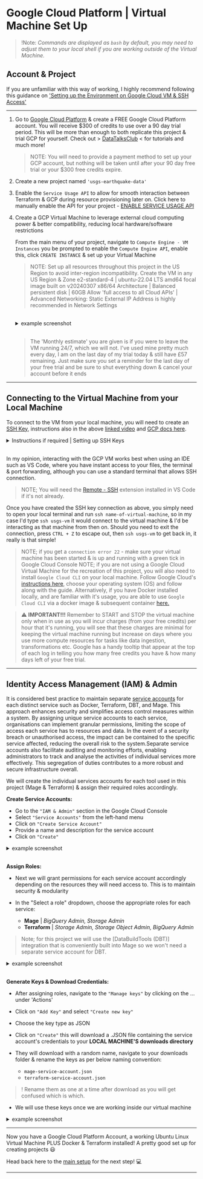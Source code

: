 # Google Cloud Platform | Virtual Machine Set Up

> !Note: _Commands are displayed as `bash` by default, you may need to adjust them to your local shell if you are working outside of the Virtual Machine._

## Account & Project

If you are unfamiliar with this way of working, I highly recommend following this guidance on ['Setting up the Environment on Google Cloud VM & SSH Access'](https://youtu.be/ae-CV2KfoN0?list=PL3MmuxUbc_hJed7dXYoJw8DoCuVHhGEQb)

----------------------

1. Go to [Google Cloud Platform](https://cloud.google.com) & create a FREE Google Cloud Platform account. You will receive $300 of credits to use over a 90 day trial period. This will be more than enough to both replicate this project & trial GCP for yourself. Check out > [DataTalksClub](https://www.youtube.com/c/DataTalksClub) < for tutorials and much more!

    > NOTE:  You will need to provide a payment method to set up your GCP account, but nothing will be taken until after your 90 day free trial or your $300 free credits expire.

2. Create a new project named `'usgs-earthquake-data'`

3. Enable the `Service Usage API` to allow for smooth interaction between Terraform & GCP during resource provisioning later on. Click here to manually enable the API for your project - [ENABLE SERVICE USAGE API](https://console.cloud.google.com/apis/library/serviceusage.googleapis.com/)

4. Create a GCP Virtual Machine to leverage external cloud computing power & better compatibility, reducing local hardware/software restrictions

    From the main menu of your project, navigate to `Compute Engine - VM Instances` you be prompted to enable the `Compute Engine API`, enable this, click `CREATE INSTANCE` & set up your Virtual Machine

    > NOTE:
    >Set up all resources throughout this project in the US Region to avoid inter-region incompatibility. Create the VM in any US Region & Zone
    > e2-standard-4 | ubuntu-22.04 LTS amd64 focal image built on v20240307 x86/64 Architecture | Balanced persistent disk | 60GB
    >Allow 'full access to all Cloud APIs' | Advanced Networking: Static External IP Address is highly recommended in Network Settings

    <br>
    <details>
    <summary>example screenshot</summary>
    <img src="../images/machine-config1.jpg" alt="VM-CONFIG1" height="300" width="600">
    <img src="../images/machine-config2.jpg" alt="VM-CONFIG2" height="300" width="600">
    </details>
    <br>

    >The 'Monthly estimate' you are given is if you were to leave the VM running 24/7, which we will not. I've used mine pretty much every day, I am on the last day of my trial today & still have £57 remaining. Just make sure you set a reminder for the last day of your free trial and be sure to shut everything down & cancel your account before it ends

----------------------

## Connecting to the Virtual Machine from your Local Machine

To connect to the VM from your local machine, you will need to create an [SSH Key](https://cloud.google.com/compute/docs/instances/ssh), instructions also in the above [linked video](https://youtu.be/ae-CV2KfoN0?list=PL3MmuxUbc_hJed7dXYoJw8DoCuVHhGEQb) and [GCP docs here](https://cloud.google.com/compute/docs/connect/create-ssh-keys#linux-and-macos).


<details>
  <summary>Instructions if required | Setting up SSH Keys</summary>
 
Choose your preferred local directory to save your SSH keys securely in a hidden `.ssh` folder. The filename could be `gcp_vm_ssh` for example, `username` would be your preferred name

Open a local `Git Bash` terminal where `ssh-keygen` is pre-installed:

If you don't already have a folder for `SSH Keys` create one:

```bash
mkdir .ssh
```

```bash
ssh-keygen -t rsa -f ~/.ssh/KEY_FILENAME -C USERNAME -b 2048
```

`ssh-keygen` will save your private key file `~/.ssh/KEY_FILENAME` and your public key file `~/.ssh/KEY_FILENAME.pub`

Disply the contents of the file & copy it:

```bash
cat ~/.ssh/KEY_FILENAME.pub | clip
```

* Navigate back to Google Cloud Platform Console
* Back to the `Compute Engine` on the left menu
* Scroll down to `metadata` & click `SSH Keys` 
* Click `Add SSH Key` & paste the key into the box 
* Save the SSH Key 
* Go to the `Compute Engine` page & copy the `External IP Address`

Now go back to your Git Bash terminal & run: 

```bash
ssh -i ~/.ssh/KEY_FILENAME USERNAME@EXTERNAL_IP
```

Confirm with a `yes` - note; if you put a password in here, then you'll have to do this every time you log in so unless you require one for security, you can leave it blank by pressing `enter`

You should now see the homescreen of your Virtual Machine 

<img src="../images/bash-ssh-screen.jpg" alt="bash-ssh-login" height="300" width="600">

`Ctrl + D` to log out of the VM. We will now set up a `config` file to allow for easier access each time using just `ssh vm-name` 

```bash
touch ~/.ssh/config && nano ~/.ssh/config
```

```bash 
Host VM_NAME
    HostName VM_EXTERNAL_IP_ADDRESS
    User USERNAME_FROM_BEFORE 
    IdentityFile absolute/path/to/.ssh/key
```

`Ctrl + O` `Enter` `Ctrl + X` to write, save & exit 

Now, open a new terminal & type in `ssh VM-NAME` and you'll have instant access to your virtual machine! 😄

</details>

<br>

In my opinion, interacting with the GCP VM works best when using an IDE such as VS Code, where you have instant access to your files, the terminal & port forwarding, although you can use a standard terminal that allows SSH connection.
>NOTE; You will need the [Remote - SSH](https://marketplace.visualstudio.com/items?itemName=ms-vscode-remote.remote-ssh) extension installed in VS Code if it's not already.


Once you have created the SSH key connection as above, you simply need to open your local terminal and run `ssh name-of-virtual-machine`, so in my case I'd type `ssh usgs-vm` it would connect to the virtual machine & I'd be interacting as that machine from then on. Should you need to exit the connection, press `CTRL + Z` to escape out, then `ssh usgs-vm` to get back in, it really is that simple!

> NOTE; if you get a `connection error 22` - make sure your virtual machine has been started & is up and running with a green tick in Google Cloud Console
> NOTE; if you are not using a Google Cloud Virtual Machine for the recreation of this project, you will also need to install `Google Cloud CLI` on your local machine. Follow Google Cloud's [instructions here](https://cloud.google.com/sdk/docs/install-sdk), choose your operating system (OS) and follow along with the guide. Alternatively, if you have Docker installed locally, and are familiar with it's usage, you are able to use `Google Cloud CLI` via a docker image & subsequent container [here.](https://cloud.google.com/sdk/docs/downloads-docker)

> ⚠️ **IMPORTANT!!!** Remember to START and STOP the virtual machine only when in use as you will incur charges (from your free credits) per hour that it's running, you will see that these charges are minimal for keeping the virtual machine running but increase on days where you use more compute resources for tasks like data ingestion, transformations etc. Google has a handy tooltip that appear at the top of each log in telling you how many free credits you have & how many days left of your free trial.

----------------------

## Identity Access Management (IAM) & Admin

It is considered best practice to maintain separate [service accounts](https://cloud.google.com/iam/docs/service-account-overview/) for each distinct service such as Docker, Terraform, DBT, and Mage. This approach enhances security and simplifies access control measures within a system. By assigning unique service accounts to each service, organisations can implement granular permissions, limiting the scope of access each service has to resources and data. In the event of a security breach or unauthorised access, the impact can be contained to the specific service affected, reducing the overall risk to the system.Separate service accounts also facilitate auditing and monitoring efforts, enabling administrators to track and analyse the activities of individual services more effectively. This segregation of duties contributes to a more robust and secure infrastructure overall.

We will create the individual services accounts for each tool used in this project (Mage & Terraform) & assign their required roles accordingly.

**Create Service Accounts:**

* Go to the `"IAM & Admin"` section in the Google Cloud Console
* Select `"Service Accounts"` from the left-hand menu
* Click on `"Create Service Account"`
* Provide a name and description for the service account
* Click on `"Create"`

<details>
<summary>example screenshot</summary>

<img src="../images/service-account-setup1.jpg" alt="service-account-setup1" height="300" width="400">
</details>
<br>

**Assign Roles:**

* Next we will grant permissions for each service account accordingly depending on the resources they will need access to. This is to maintain security & modularity
* In the "Select a role" dropdown, choose the appropriate roles for each service:

  * __Mage__ | _BigQuery Admin, Storage Admin_
  * __Terraform__ | _Storage Admin, Storage Object Admin, BigQuery Admin_ 
  
>Note; for this project we will use the [DataBuildTools (DBT)] integration that is conveniently built into Mage so we won't need a separate service account for DBT.

<details>
<summary>example screenshot</summary>

<img src="../images/service-account-setup2.jpg" alt="service-account-setup2" height="300" width="300">

</details>
<br>

**Generate Keys & Download Credentials:**

* After assigning roles, navigate to the `"Manage keys"` by clicking on the ... under 'Actions'
* Click on `"Add Key"` and select `"Create new key"`
* Choose the key type as JSON
* Click on `"Create"` this will download a .JSON file containing the service account's credentials to your **LOCAL MACHINE'S downloads directory**
* They will download with a random name, navigate to your downloads folder & rename the keys as per below naming convention:

  * `mage-service-account.json`
  * `terraform-service-account.json`

> ! Rename them as one at a time after download as you will get confused which is which.

* We will use these keys once we are working inside our virtual machine

<details>
<summary>example screenshot</summary>
<img src="../images/service-account-keys.jpg" alt="serviceaccountkeys" height="300" width="800">
</details>

------------------------

Now you have a Google Cloud Platform Account, a working Ubuntu Linux Virtual Machine PLUS Docker & Terraform installed! A pretty good set up for creating projects 😃

Head back here to the [main setup](../setup.md) for the next step! 💻

------------------------
